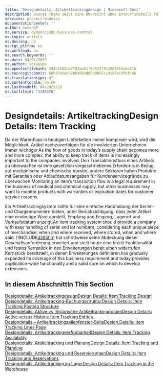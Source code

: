 ```yaml
---
title: 'Designdetails: Artikeltrackingdesign | Microsoft Docs'
description: Dieses Thema zeigt eine Übersicht über Entwurfsdetails für Artikeltracking.
services: project-madeira
documentationcenter: ''
author: SorenGP
ms.service: dynamics365-business-central
ms.topic: article
ms.devlang: na
ms.tgt_pltfrm: na
ms.workload: na
ms.search.keywords: ''
ms.date: 04/01/2019
ms.author: sgroespe
ms.openlocfilehash: 344c3162ce7f84aa61f9e572f3245d9515cbd81b
ms.sourcegitcommit: 60b87e5eb32bb408dd65b9855c29159b1dfbfca8
ms.translationtype: HT
ms.contentlocale: de-CH
ms.lasthandoff: 04/29/2019
ms.locfileid: "1246376"
---
```

# <a name="design-details-item-tracking"></a><span data-ttu-id="6660d-103">Designdetails: Artikeltracking</span><span class="sxs-lookup"><span data-stu-id="6660d-103">Design Details: Item Tracking</span></span>
<span data-ttu-id="6660d-104">Da der Warenfluss in heutigen Lieferketten immer komplexer wird, wird die Möglichkeit, Artikel nachzuverfolgen für die involvierten Unternehmen immer wichtiger.</span><span class="sxs-lookup"><span data-stu-id="6660d-104">As the flow of goods in today’s supply chain becomes more and more complex, the ability to keep track of items is increasingly important to the companies involved.</span></span> <span data-ttu-id="6660d-105">Den Transaktionsfluss eines Artikels zu überwachen ist eine gesetzlich vorgeschriebenes Erfordernis in Bezug auf medizinische und chemische Vorräte, andere Sektoren haben Produkte mit Garantien oder Ablaufdatumsangaben für Kundenservicegründe zu überwachen.</span><span class="sxs-lookup"><span data-stu-id="6660d-105">Monitoring an item’s transaction flow is a legal requirement in the business of medical and chemical supply, but other businesses may want to monitor products with warranties or expiration dates for customer service reasons.</span></span>  

<span data-ttu-id="6660d-106">Ein Artikeltrackingsystem sollte für eine einfache Handhabung der Serien- und Chargennummern bieten, unter Berücksichtigung, dass jeder Artikel eine eindeutige Ware darstellt, Empfang und Eingang, Lagerort und Verkaufsdatum anzeigt.</span><span class="sxs-lookup"><span data-stu-id="6660d-106">An item tracking system should provide a company with easy handling of serial and lot numbers, considering each unique piece of merchandise: when and where received, where stored, when and where sold.</span></span> [!INCLUDE[d365fin](includes/d365fin_md.md)] <span data-ttu-id="6660d-107">hat schrittweise seine Abdeckung dieser Geschäftsanforderung erweitert und stellt heute eine breite Funktionalität und festes Kernstück in den Erweiterungen bereit.einen widerrufen Kernstück bereitstellt, in denen Erweiterungen definieren.</span><span class="sxs-lookup"><span data-stu-id="6660d-107">has gradually expanded its coverage of this business requirement and today provides application-wide functionality and a solid core on which to develop extensions.</span></span>  

## <a name="in-this-section"></a><span data-ttu-id="6660d-108">In diesem Abschnitt</span><span class="sxs-lookup"><span data-stu-id="6660d-108">In This Section</span></span>  
[<span data-ttu-id="6660d-109">Designdetails: Artikeltrackingdesign</span><span class="sxs-lookup"><span data-stu-id="6660d-109">Design Details: Item Tracking Design</span></span>](design-details-item-tracking-design.md)  
[<span data-ttu-id="6660d-110">Designdetails: Artikeltracking-Buchungsstruktur</span><span class="sxs-lookup"><span data-stu-id="6660d-110">Design Details: Item Tracking Posting Structure</span></span>](design-details-item-tracking-posting-structure.md)  
[<span data-ttu-id="6660d-111">Designdetails: Aktive vs. historische Artikeltrackingposten</span><span class="sxs-lookup"><span data-stu-id="6660d-111">Design Details: Active versus Historic Item Tracking Entries</span></span>](design-details-active-versus-historic-item-tracking-entries.md)  
[<span data-ttu-id="6660d-112">Designdetails – Artikeltrackingzeilenfenster-Seite</span><span class="sxs-lookup"><span data-stu-id="6660d-112">Design Details: Item Tracking Lines Page</span></span>](design-details-item-tracking-lines-window.md)  
[<span data-ttu-id="6660d-113">Designdetails: Artikeltrackingverfügbarkeit</span><span class="sxs-lookup"><span data-stu-id="6660d-113">Design Details: Item Tracking Availability</span></span>](design-details-item-tracking-availability.md)  
[<span data-ttu-id="6660d-114">Designdetails: Artikeltracking und Planung</span><span class="sxs-lookup"><span data-stu-id="6660d-114">Design Details: Item Tracking and Planning</span></span>](design-details-item-tracking-and-planning.md)  
[<span data-ttu-id="6660d-115">Designdetails: Artikeltracking und Reservierungen</span><span class="sxs-lookup"><span data-stu-id="6660d-115">Design Details: Item Tracking and Reservations</span></span>](design-details-item-tracking-and-reservations.md)  
[<span data-ttu-id="6660d-116">Designdetails: Artikeltracking im Lager</span><span class="sxs-lookup"><span data-stu-id="6660d-116">Design Details: Item Tracking in the Warehouse</span></span>](design-details-item-tracking-in-the-warehouse.md)
